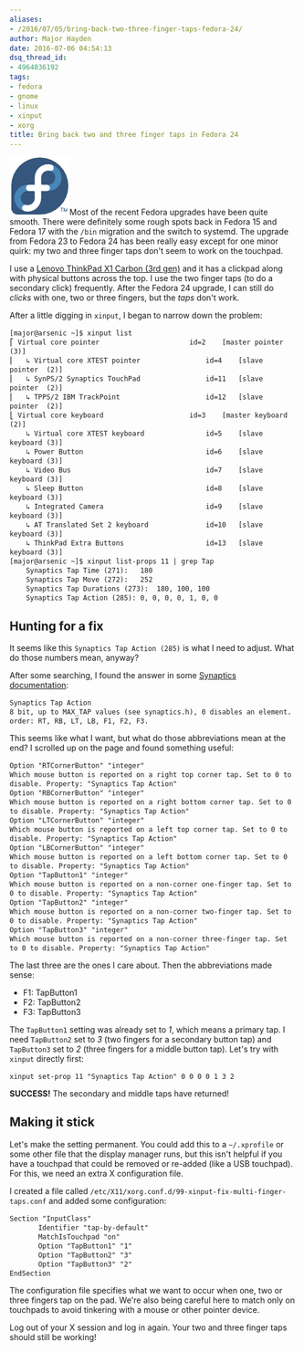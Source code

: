 ```yaml
---
aliases:
- /2016/07/05/bring-back-two-three-finger-taps-fedora-24/
author: Major Hayden
date: 2016-07-06 04:54:13
dsq_thread_id:
- 4964036192
tags:
- fedora
- gnome
- linux
- xinput
- xorg
title: Bring back two and three finger taps in Fedora 24
---
```


[<img src="/wp-content/uploads/2012/01/fedorainfinity.png" alt="Fedora Infinity Logo" width="105" height="102" class="alignright size-full wp-image-2712" />][1]Most of the recent Fedora upgrades have been quite smooth. There were definitely some rough spots back in Fedora 15 and Fedora 17 with the `/bin` migration and the switch to systemd. The upgrade from Fedora 23 to Fedora 24 has been really easy except for one minor quirk: my two and three finger taps don't seem to work on the touchpad.

I use a [Lenovo ThinkPad X1 Carbon (3rd gen)][2] and it has a clickpad along with physical buttons across the top. I use the two finger taps (to do a secondary click) frequently. After the Fedora 24 upgrade, I can still do _clicks_ with one, two or three fingers, but the _taps_ don't work.

After a little digging in `xinput`, I began to narrow down the problem:

```
[major@arsenic ~]$ xinput list
⎡ Virtual core pointer                      id=2    [master pointer  (3)]
⎜   ↳ Virtual core XTEST pointer                id=4    [slave  pointer  (2)]
⎜   ↳ SynPS/2 Synaptics TouchPad                id=11   [slave  pointer  (2)]
⎜   ↳ TPPS/2 IBM TrackPoint                     id=12   [slave  pointer  (2)]
⎣ Virtual core keyboard                     id=3    [master keyboard (2)]
    ↳ Virtual core XTEST keyboard               id=5    [slave  keyboard (3)]
    ↳ Power Button                              id=6    [slave  keyboard (3)]
    ↳ Video Bus                                 id=7    [slave  keyboard (3)]
    ↳ Sleep Button                              id=8    [slave  keyboard (3)]
    ↳ Integrated Camera                         id=9    [slave  keyboard (3)]
    ↳ AT Translated Set 2 keyboard              id=10   [slave  keyboard (3)]
    ↳ ThinkPad Extra Buttons                    id=13   [slave  keyboard (3)]
[major@arsenic ~]$ xinput list-props 11 | grep Tap
    Synaptics Tap Time (271):   180
    Synaptics Tap Move (272):   252
    Synaptics Tap Durations (273):  180, 100, 100
    Synaptics Tap Action (285): 0, 0, 0, 0, 1, 0, 0
```


## Hunting for a fix

It seems like this `Synaptics Tap Action (285)` is what I need to adjust. What do those numbers mean, anyway?

After some searching, I found the answer in some [Synaptics documentation][3]:

```
Synaptics Tap Action
8 bit, up to MAX_TAP values (see synaptics.h), 0 disables an element. order: RT, RB, LT, LB, F1, F2, F3.
```


This seems like what I want, but what do those abbreviations mean at the end? I scrolled up on the page and found something useful:

```
Option "RTCornerButton" "integer"
Which mouse button is reported on a right top corner tap. Set to 0 to disable. Property: "Synaptics Tap Action"
Option "RBCornerButton" "integer"
Which mouse button is reported on a right bottom corner tap. Set to 0 to disable. Property: "Synaptics Tap Action"
Option "LTCornerButton" "integer"
Which mouse button is reported on a left top corner tap. Set to 0 to disable. Property: "Synaptics Tap Action"
Option "LBCornerButton" "integer"
Which mouse button is reported on a left bottom corner tap. Set to 0 to disable. Property: "Synaptics Tap Action"
Option "TapButton1" "integer"
Which mouse button is reported on a non-corner one-finger tap. Set to 0 to disable. Property: "Synaptics Tap Action"
Option "TapButton2" "integer"
Which mouse button is reported on a non-corner two-finger tap. Set to 0 to disable. Property: "Synaptics Tap Action"
Option "TapButton3" "integer"
Which mouse button is reported on a non-corner three-finger tap. Set to 0 to disable. Property: "Synaptics Tap Action"
```


The last three are the ones I care about. Then the abbreviations made sense:

  * F1: TapButton1
  * F2: TapButton2
  * F3: TapButton3

The `TapButton1` setting was already set to _1_, which means a primary tap. I need `TapButton2` set to _3_ (two fingers for a secondary button tap) and `TapButton3` set to _2_ (three fingers for a middle button tap). Let's try with `xinput` directly first:

```
xinput set-prop 11 "Synaptics Tap Action" 0 0 0 0 1 3 2
```


**SUCCESS!** The secondary and middle taps have returned!

## Making it stick

Let's make the setting permanent. You could add this to a `~/.xprofile` or some other file that the display manager runs, but this isn't helpful if you have a touchpad that could be removed or re-added (like a USB touchpad). For this, we need an extra X configuration file.

I created a file called `/etc/X11/xorg.conf.d/99-xinput-fix-multi-finger-taps.conf` and added some configuration:

```
Section "InputClass"
       Identifier "tap-by-default"
       MatchIsTouchpad "on"
       Option "TapButton1" "1"
       Option "TapButton2" "3"
       Option "TapButton3" "2"
EndSection
```


The configuration file specifies what we want to occur when one, two or three fingers tap on the pad. We're also being careful here to match only on touchpads to avoid tinkering with a mouse or other pointer device.

Log out of your X session and log in again. Your two and three finger taps should still be working!

 [1]: /wp-content/uploads/2012/01/fedorainfinity.png
 [2]: /2015/03/30/review-lenovo-x1-carbon-3rd-generation-and-linux/
 [3]: ftp://www.x.org/pub/X11R7.5/doc/man/man4/synaptics.4.html
